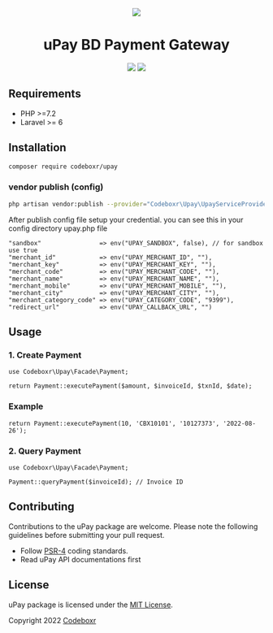 <p align="center" >
  <img src="https://www.upaybd.com/images/Upay-Logo.jpg">
</p>

 <h1 align="center">uPay BD Payment Gateway</h1>
<p align="center" >
<img src="https://img.shields.io/packagist/dt/codeboxr/upay">
<img src="https://img.shields.io/packagist/stars/codeboxr/upay">
</p>


## Requirements

- PHP >=7.2
- Laravel >= 6

## Installation

```bash
composer require codeboxr/upay
```

### vendor publish (config)
```bash
php artisan vendor:publish --provider="Codeboxr\Upay\UpayServiceProvider"
```

After publish config file setup your credential. you can see this in your config directory upay.php file
```
"sandbox"                => env("UPAY_SANDBOX", false), // for sandbox use true
"merchant_id"            => env("UPAY_MERCHANT_ID", ""),
"merchant_key"           => env("UPAY_MERCHANT_KEY", ""),
"merchant_code"          => env("UPAY_MERCHANT_CODE", ""),
"merchant_name"          => env("UPAY_MERCHANT_NAME", ""),
"merchant_mobile"        => env("UPAY_MERCHANT_MOBILE", ""),
"merchant_city"          => env("UPAY_MERCHANT_CITY", ""),
"merchant_category_code" => env("UPAY_CATEGORY_CODE", "9399"),
"redirect_url"           => env("UPAY_CALLBACK_URL", "")
```

## Usage

### 1. Create Payment

```
use Codeboxr\Upay\Facade\Payment;

return Payment::executePayment($amount, $invoiceId, $txnId, $date);

```
### Example

```
return Payment::executePayment(10, 'CBX10101', '10127373', '2022-08-26');
```
### 2. Query Payment

```
use Codeboxr\Upay\Facade\Payment;

Payment::queryPayment($invoiceId); // Invoice ID 
```

## Contributing

Contributions to the uPay package are welcome. Please note the following guidelines before submitting your pull request.

- Follow [PSR-4](http://www.php-fig.org/psr/psr-4/) coding standards.
- Read uPay API documentations first

## License

uPay package is licensed under the [MIT License](http://opensource.org/licenses/MIT).

Copyright 2022 [Codeboxr](https://codeboxr.com)
